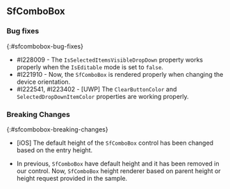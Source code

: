 ## SfComboBox

### Bug fixes
{:#sfcombobox-bug-fixes}

* \#I228009 - The `IsSelectedItemsVisibleDropDown` property works properly when the `IsEditable` mode is set to `false`.
* \#I221910 -  Now, the `SfComboBox` is rendered properly when changing the device orientation.
* \#I222541, #I223402 - [UWP] The `ClearButtonColor` and `SelectedDropDownItemColor` properties are working properly.

### Breaking Changes

{:#sfcombobox-breaking-changes}

* [iOS] The default height of the `SfComboBox` control has been changed based on the entry height.

* In previous, `SfComboBox` have default height and it has been removed in our control. Now, `SfComboBox` height renderer based on parent height or height request provided in the sample. 